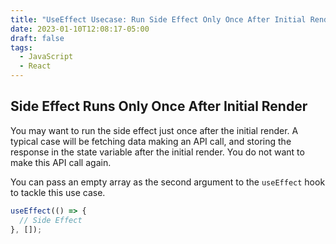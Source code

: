 ```yaml
---
title: "UseEffect Usecase: Run Side Effect Only Once After Initial Render"
date: 2023-01-10T12:08:17-05:00
draft: false
tags:
  - JavaScript
  - React
---
```


## Side Effect Runs Only Once After Initial Render

You may want to run the side effect just once after the initial render. A typical case will be fetching data making an API call, and storing the response in the state variable after the initial render. You do not want to make this API call again.

You can pass an empty array as the second argument to the `useEffect` hook to tackle this use case.

```jsx
useEffect(() => {
  // Side Effect
}, []);
```